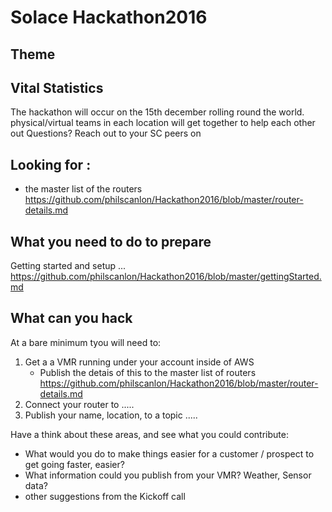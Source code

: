 # Solace Hackathon2016




## Theme


## Vital Statistics

The hackathon will occur on the 15th december rolling round the world.
physical/virtual teams in each location will get together to help each other out
Questions?  Reach out to your SC peers on 

## Looking for :
* the master list of the routers  https://github.com/philscanlon/Hackathon2016/blob/master/router-details.md

## What you need to do to prepare
Getting started and setup ... https://github.com/philscanlon/Hackathon2016/blob/master/gettingStarted.md

## What can you hack

At a bare minimum tyou will need to:
1. Get a a VMR running under your account inside of AWS
    * Publish the detais of this to the master list of routers https://github.com/philscanlon/Hackathon2016/blob/master/router-details.md
2. Connect your router to .....
3. Publish your name, location, to a topic .....

Have a think about these areas, and see what you could contribute:
 * What would you do to make things easier for a customer / prospect to get going faster, easier?
 * What information could you publish from your VMR?  Weather, Sensor data?
 * other suggestions from the Kickoff call
